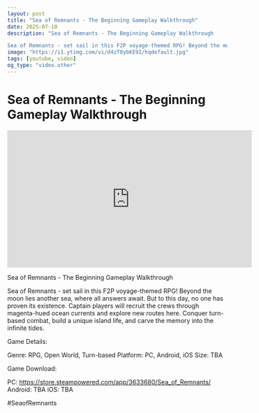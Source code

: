 ```yaml
---
layout: post
title: "Sea of ​​Remnants - The Beginning Gameplay Walkthrough"
date: 2025-07-10
description: "Sea of ​​Remnants - The Beginning Gameplay Walkthrough

Sea of Remnants - set sail in this F2P voyage-themed RPG! Beyond the moon lies another sea, wher..."
image: "https://i1.ytimg.com/vi/d4zT8ybKE9I/hqdefault.jpg"
tags: [youtube, video]
og_type: "video.other"
---
```


<script type="application/ld+json">
{
  "@context": "http://schema.org",
  "@type": "VideoObject",
  "name": "Sea of \u200b\u200bRemnants - The Beginning Gameplay Walkthrough",
  "description": "Sea of \u200b\u200bRemnants - The Beginning Gameplay Walkthrough\n\nSea of Remnants - set sail in this F2P voyage-themed RPG! Beyond the moon lies another sea, where all answers await. But to this day, no one has proven its existence. Captain players will recruit the crews through magenta-hued ocean currents and explore new routes here. Conquer turn-based combat, build a unique island life, and carve the memory into the infinite tides.\n\nGame Details:\n\nGenre: RPG, Open World, Turn-based\nPlatform: PC, Android, iOS\nSize: TBA\n\nGame Download:\n\nPC: https://store.steampowered.com/app/3633680/Sea_of_Remnants/\nAndroid: TBA\niOS: TBA\n\n#SeaofRemnants",
  "thumbnailUrl": "https://i1.ytimg.com/vi/d4zT8ybKE9I/hqdefault.jpg",
  "uploadDate": "2025-07-10T12:01:14",
  "embedUrl": "https://www.youtube.com/embed/d4zT8ybKE9I",
  "publisher": {
    "@type": "Person",
    "name": "Celo Zaga"
  },
  "mainEntityOfPage": {
    "@type": "WebPage",
    "@id": "https://celozaga.github.io/2025/07/10/sea-of-\u200b\u200bremnants---the-beginning-gameplay-walkthrough-d4zT8ybKE9I.html"
  },
  "duration": "PT0M0S"
}
</script>

<script type="application/ld+json">
{
  "@context": "http://schema.org",
  "@type": "BlogPosting",
  "headline": "Sea of \u200b\u200bRemnants - The Beginning Gameplay Walkthrough",
  "image": "https://i1.ytimg.com/vi/d4zT8ybKE9I/hqdefault.jpg",
  "publisher": {
    "@type": "Person",
    "name": "Celo Zaga"
  },
  "url": "https://celozaga.github.io/2025/07/10/sea-of-\u200b\u200bremnants---the-beginning-gameplay-walkthrough-d4zT8ybKE9I.html",
  "datePublished": "2025-07-10T12:01:14",
  "dateCreated": "2025-07-10T12:01:14",
  "dateModified": "2025-07-10T12:01:14",
  "description": "Sea of \u200b\u200bRemnants - The Beginning Gameplay Walkthrough\n\nSea of Remnants - set sail in this F2P voyage-themed RPG! Beyond the moon lies another sea, wher...",
  "author": {
    "@type": "Person",
    "name": "Celo Zaga"
  },
  "mainEntityOfPage": {
    "@type": "WebPage",
    "@id": "https://celozaga.github.io/2025/07/10/sea-of-\u200b\u200bremnants---the-beginning-gameplay-walkthrough-d4zT8ybKE9I.html"
  }
}
</script>

<h1 class="youtube-post-title">Sea of ​​Remnants - The Beginning Gameplay Walkthrough</h1>

<iframe width="560" height="315" src="https://www.youtube.com/embed/d4zT8ybKE9I" class="youtube-post-embed" frameborder="0" allowfullscreen></iframe>

<p class="youtube-post-description">Sea of ​​Remnants - The Beginning Gameplay Walkthrough

Sea of Remnants - set sail in this F2P voyage-themed RPG! Beyond the moon lies another sea, where all answers await. But to this day, no one has proven its existence. Captain players will recruit the crews through magenta-hued ocean currents and explore new routes here. Conquer turn-based combat, build a unique island life, and carve the memory into the infinite tides.

Game Details:

Genre: RPG, Open World, Turn-based
Platform: PC, Android, iOS
Size: TBA

Game Download:

PC: https://store.steampowered.com/app/3633680/Sea_of_Remnants/
Android: TBA
iOS: TBA

#SeaofRemnants</p>
